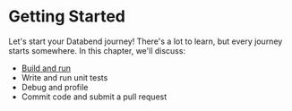 # Getting Started

Let's start your Databend journey! There's a lot to learn, but every journey starts somewhere. In this chapter, we'll discuss:

- [Build and run](./setup.md)
- Write and run unit tests
- Debug and profile
- Commit code and submit a pull request
